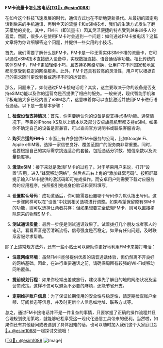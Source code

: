 **FM卡流量卡怎么接电话[[TG💪+ @esim1088](https://t.me/s/esim1088)]**

在如今这个科技飞速发展的时代，通信方式也在不断地更新换代。从最初的固定电话到后来的手机通讯，再到今天的流量卡和eSIM技术，我们的生活方式发生了翻天覆地的变化。其中，FM卡（即流量卡）因其灵活便捷的特点受到越来越多人的喜爱。然而，很多人在使用FM卡时会遇到一个问题：如何通过FM卡接电话？这篇文章将为你详细解答这个问题，并提供一些实用的小技巧。

首先，我们需要了解什么是FM卡。FM卡是一种无需实体SIM卡槽的流量卡，它可以通过eSIM技术直接嵌入设备中，实现数据连接、语音通话等功能。相比传统的实体SIM卡，FM卡更加轻便小巧，且支持多网络切换，让用户在不同国家和地区都能享受到稳定的网络服务。此外，FM卡还具有较高的灵活性，用户可以根据自己的需求随时更改套餐或选择不同的运营商。

那么，问题来了，如何通过FM卡接电话呢？其实，这主要取决于你的设备是否支持eSIM功能以及你的运营商是否提供了相应的服务。一般来说，现代智能手机和平板电脑大多已经内置了eSIM芯片，这意味着你可以直接激活并使用FM卡进行语音通话。以下是一些基本步骤：

1. **检查设备支持情况**：首先，你需要确认你的设备是否支持eSIM功能。通常情况下，苹果的iPhone XS及以上版本以及部分安卓旗舰机型都支持eSIM。如果你不确定自己的设备是否兼容，可以查阅官方说明书或联系客服咨询。

2. **购买合适的FM卡**：市面上有许多提供FM卡服务的公司，比如Google Fi、Apple eSIM等。选择一家信誉良好、覆盖范围广的服务商非常重要。同时，也要根据自己的实际需求挑选适合的套餐，包括通话分钟数、短信条数以及流量额度等。

3. **激活eSIM**：接下来就是激活FM卡的过程了。对于苹果用户来说，打开“设置”应用，进入“蜂窝移动网络”，然后点击右上角的“添加蜂窝号码”。按照屏幕提示输入FM卡提供的激活码即可完成操作。而安卓用户则需要下载对应服务商的应用程序，按照指引完成身份验证和资料填写。

4. **设置默认号码**：成功激活后，你可能需要设置哪个号码作为默认拨出号码。这一步骤同样可以在“设置”中找到相关选项进行调整。如果希望保留原有SIM卡的功能，则可以选择让两者共存；但如果想要完全依赖FM卡，则可以直接移除原来的物理SIM卡。

5. **测试通话质量**：最后一步便是测试通话效果了。试着拨打几个朋友或者家人的电话，看看声音是否清晰流畅，信号强度是否稳定。如果有任何问题，及时联系客服寻求帮助。

除了上述常规方法外，还有一些小贴士可以帮助你更好地利用FM卡来接打电话：

- **注意网络环境**：虽然FM卡能够提供优质的语音通话体验，但仍然离不开良好的网络基础。因此，在进行重要通话之前，请确保周围有较强的Wi-Fi或移动网络覆盖。
  
- **提前规划行程**：如果你经常出差或旅行，建议事先了解目的地的网络状况及运营商政策。这样不仅可以避免不必要的麻烦，还能节省开支。
  
- **定期维护账户信息**：为了保证长期使用的安全性与稳定性，请定期检查账户余额、订阅状态等信息，并及时更新个人信息如地址、联系方式等。

总之，通过FM卡接电话并不是一件复杂的事情，只要掌握了正确的操作流程并且合理规划使用策略，就能够轻松享受这一现代化通信工具带来的便利。当然啦，如果你还有其他疑问或者遇到了具体困难的话，也可以随时加入我们这个大家庭[[TG💪+ @esim1088](https://t.me/s/esim1088)]一起探讨交流哦！

[[TG💪+ @esim1088](https://t.me/s/esim1088) ![Image](https://i.postimg.cc/4NQfJmqS/Snipaste-2025-05-13-00-14-12.png)]